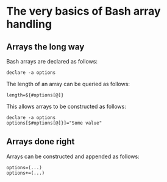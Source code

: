 # The very basics of Bash array handling

## Arrays the long way

Bash arrays are declared as follows:

```shell
declare -a options
```

The length of an array can be queried as follows:

```shell
length=${#options[@]}
```

This allows arrays to be constructed as follows:

```shell
declare -a options
options[$#options[@]}]="Some value"
```

## Arrays done right

Arrays can be constructed and appended as follows:

```shell
options=(...)
options+=(...)
```

